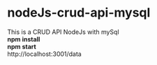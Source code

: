 # nodeJs-crud-api-mysql
This is a CRUD API NodeJs with mySql
<br/>
<b>npm install</b>
<br/>
<b>npm start</b>
<br/>
http://localhost:3001/data
